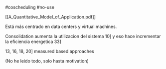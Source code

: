 #coscheduling 
#no-use 

[[A_Quantitative_Model_of_Application.pdf]]

Está más centrado en data centers y virtual machines.

Consolidation aumenta la utilizacion del sistema 10]
y eso hace incrementar la eficiencia energetica 33]

13, 16, 18, 20] measured based approaches 

(No he leido todo, solo hasta motivation)